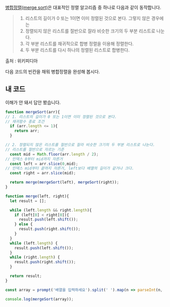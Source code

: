 [병합정렬(merge sort)](https://reakwon.tistory.com/38)은 대표적인 정렬 알고리즘 중 하나로 다음과 같이 동작합니다.

> 1. 리스트의 길이가 0 또는 1이면 이미 정렬된 것으로 본다. 그렇지 않은 경우에는
> 2. 정렬되지 않은 리스트를 절반으로 잘라 비슷한 크기의 두 부분 리스트로 나눈다.
> 3. 각 부분 리스트를 재귀적으로 합병 정렬을 이용해 정렬한다.
> 4. 두 부분 리스트를 다시 하나의 정렬된 리스트로 합병한다.

출처 : 위키피디아

다음 코드의 빈칸을 채워 병합정렬을 완성해 봅시다.
## 내 코드
이해가 안 돼서 답안 봤습니다.
```js
function mergeSort(arr){
// 1. 리스트의 길이가 0 또는 1이면 이미 정렬된 것으로 본다.
// 재귀함수 종료 조건
  if (arr.length <= 1){
    return arr;
  }

// 2. 정렬되지 않은 리스트를 절반으로 잘라 비슷한 크기의 두 부분 리스트로 나눈다.
// 리스트를 절반으로 자르는 기준
  const mid = Math.floor(arr.length / 2);
// 인덱스 0부터 mid까지 자른거
  const left = arr.slice(0,mid);
// 인덱스 mid부터 끝까지 자른거, left보다 배열의 길이가 같거나 크다.
  const right = arr.slice(mid);

  return merge(mergeSort(left), mergeSort(right));
}

function merge(left, right){
  let result = [];

  while (left.length && right.length){
    if (left[0] < right[0]){
      result.push(left.shift());
    } else {
      result.push(right.shift());
    }
  }
  while (left.length) {
    result.push(left.shift());
  }
  while (right.length) {
    result.push(right.shift());
  }

  return result;
}

const array = prompt('배열을 입력하세요').split(' ').map(n => parseInt(n, 10));

console.log(mergeSort(array));
```
